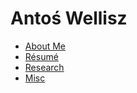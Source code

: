 # Antoś Wellisz

- [About Me](about.md)
- [Résumé](resume.md)
- [Research](research.md)
- [Misc](misc.md)
